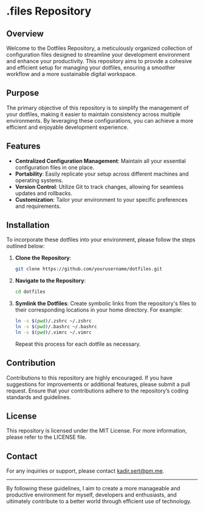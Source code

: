 
# .files Repository

## Overview
Welcome to the Dotfiles Repository, a meticulously organized collection of configuration files designed to streamline your development environment and enhance your productivity. This repository aims to provide a cohesive and efficient setup for managing your dotfiles, ensuring a smoother workflow and a more sustainable digital workspace.

## Purpose
The primary objective of this repository is to simplify the management of your dotfiles, making it easier to maintain consistency across multiple environments. By leveraging these configurations, you can achieve a more efficient and enjoyable development experience.

## Features
- **Centralized Configuration Management**: Maintain all your essential configuration files in one place.
- **Portability**: Easily replicate your setup across different machines and operating systems.
- **Version Control**: Utilize Git to track changes, allowing for seamless updates and rollbacks.
- **Customization**: Tailor your environment to your specific preferences and requirements.

## Installation
To incorporate these dotfiles into your environment, please follow the steps outlined below:

1. **Clone the Repository**:
   ```bash
   git clone https://github.com/yourusername/dotfiles.git
   ```

2. **Navigate to the Repository**:
   ```bash
   cd dotfiles
   ```

3. **Symlink the Dotfiles**:
   Create symbolic links from the repository's files to their corresponding locations in your home directory. For example:
   ```bash
   ln -s $(pwd)/.zshrc ~/.zshrc
   ln -s $(pwd)/.bashrc ~/.bashrc
   ln -s $(pwd)/.vimrc ~/.vimrc

   ```
   Repeat this process for each dotfile as necessary.

## Contribution
Contributions to this repository are highly encouraged. If you have suggestions for improvements or additional features, please submit a pull request. Ensure that your contributions adhere to the repository’s coding standards and guidelines.

## License
This repository is licensed under the MIT License. For more information, please refer to the LICENSE file.

## Contact
For any inquiries or support, please contact [kadir.sert@pm.me](mailto:kadir.sert@pm.me).

---

By following these guidelines, I aim to create a more manageable and productive environment for myself, developers and enthusiasts, and ultimately contribute to a better world through efficient use of technology.
